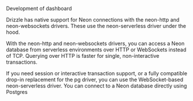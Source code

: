 Development of dashboard

Drizzle has native support for Neon connections with the neon-http and neon-websockets drivers. These use the neon-serverless driver under the hood.

With the neon-http and neon-websockets drivers, you can access a Neon database from serverless environments over HTTP or WebSockets instead of TCP. Querying over HTTP is faster for single, non-interactive transactions.

If you need session or interactive transaction support, or a fully compatible drop-in replacement for the pg driver, you can use the WebSocket-based neon-serverless driver. You can connect to a Neon database directly using Postgres
